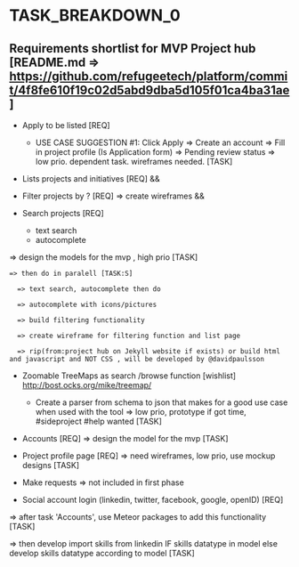 
# TASK_BREAKDOWN_0

## Requirements shortlist for MVP Project hub [README.md => https://github.com/refugeetech/platform/commit/4f8fe610f19c02d5abd9dba5d105f01ca4ba31ae]
* Apply to be listed [REQ]
    * USE CASE SUGGESTION #1: Click Apply => Create an account => Fill in project profile (Is Application form) => Pending review status
=> low prio. dependent task. wireframes needed. [TASK]

* Lists projects and initiatives [REQ]
&&
* Filter projects by ? [REQ] => create wireframes
&&
* Search projects [REQ]
    * text search
    * autocomplete

=> design the models for the mvp , high prio [TASK]

    => then do in paralell [TASK:S]
    
      => text search, autocomplete then do
    
      => autocomplete with icons/pictures
      
      => build filtering functionality
      
      => create wireframe for filtering function and list page
      
      => rip(from:project hub on Jekyll website if exists) or build html and javascript and NOT CSS , will be developed by @davidpaulsson

  * Zoomable TreeMaps as search /browse function [wishlist] http://bost.ocks.org/mike/treemap/
      * Create a parser from schema to json that makes for a good use case when used with the tool
=> low prio, prototype if got time, #sideproject #help wanted [TASK]

* Accounts [REQ]
=> design the model for the mvp [TASK]

* Project profile page [REQ]
=> need wireframes, low prio, use mockup designs [TASK]

* Make requests
=> not included in first phase

* Social account login (linkedin, twitter, facebook, google, openID) [REQ]

=> after task 'Accounts', use Meteor packages to add this functionality [TASK]

=> then develop import skills from linkedin IF skills datatype in model else develop skills datatype according to model [TASK]

